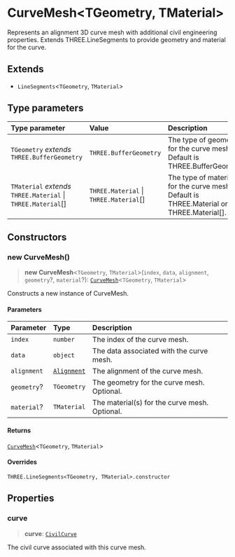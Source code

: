 # CurveMesh\<TGeometry, TMaterial\>

Represents an alignment 3D curve mesh with additional civil engineering properties.
Extends THREE.LineSegments to provide geometry and material for the curve.

## Extends

- `LineSegments`\<`TGeometry`, `TMaterial`\>

## Type parameters

| Type parameter | Value | Description |
| :------ | :------ | :------ |
| `TGeometry` *extends* `THREE.BufferGeometry` | `THREE.BufferGeometry` | The type of geometry for the curve mesh. Default is THREE.BufferGeometry. |
| `TMaterial` *extends* `THREE.Material` \| `THREE.Material`[] | `THREE.Material` \| `THREE.Material`[] | The type of material(s) for the curve mesh. Default is THREE.Material or THREE.Material[]. |

## Constructors

### new CurveMesh()

> **new CurveMesh**\<`TGeometry`, `TMaterial`\>(`index`, `data`, `alignment`, `geometry`?, `material`?): [`CurveMesh`](CurveMesh.md)\<`TGeometry`, `TMaterial`\>

Constructs a new instance of CurveMesh.

#### Parameters

| Parameter | Type | Description |
| :------ | :------ | :------ |
| `index` | `number` | The index of the curve mesh. |
| `data` | `object` | The data associated with the curve mesh. |
| `alignment` | [`Alignment`](Alignment.md) | The alignment of the curve mesh. |
| `geometry`? | `TGeometry` | The geometry for the curve mesh. Optional. |
| `material`? | `TMaterial` | The material(s) for the curve mesh. Optional. |

#### Returns

[`CurveMesh`](CurveMesh.md)\<`TGeometry`, `TMaterial`\>

#### Overrides

`THREE.LineSegments<TGeometry, TMaterial>.constructor`

## Properties

### curve

> **curve**: [`CivilCurve`](CivilCurve.md)

The civil curve associated with this curve mesh.
